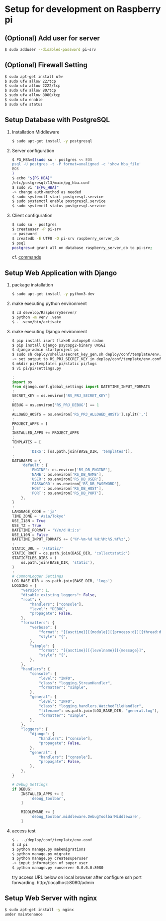# Setup for development on Raspberry pi
## (Optional) Add user for server
```sh
$ sudo adduser --disabled-password pi-srv
```

## (Optional) Firewall Setting
```sh
$ sudo apt-get install ufw
$ sudo ufw allow 22/tcp
$ sudo ufw allow 2222/tcp
$ sudo ufw allow 80/tcp
$ sudo ufw allow 8080/tcp
$ sudo ufw enable
$ sudo ufw status
```

## Setup Database with PostgreSQL
1. Installation Middleware
    ```sh
    $ sudo apt-get install -y postgresql
    ```
1. Server configuration
    ```sh
    $ PG_HBA=$(sudo su - postgres << EOS
    psql -U postgres -t -P format=unaligned -c 'show hba_file'
    EOS
    )
    $ echo "${PG_HBA}"
    /etc/postgresql/13/main/pg_hba.conf
    $ sudo vi "${PG_HBA}"
    -> change auth-method as needed
    $ sudo systemctl start postgresql.service
    $ sudo systemctl enable postgresql.service
    $ sudo systemctl status postgresql.service
    ```
1. Client configuration
    ```sh
    $ sudo su - postgres
    $ createuser -P pi-srv
    -> password
    $ createdb -E UTF8 -O pi-srv raspberry_server_db
    $ psql
    postgres=# grant all on database raspberry_server_db to pi-srv;
    ```
    cf. [commands](https://www.postgresql.jp/document/9.2/html/reference-client.html)

## Setup Web Application with Django
1. package installation
    ```sh
    $ sudo apt-get install -y python3-dev
    ```

1. make executing python environment
    ```sh
    $ cd develop/RaspberryServer/
    $ python -m venv .venv
    $ . .venv/bin/activate
    ```

1. make executing Django environment
    ```sh
    $ pip install isort flake8 autopep8 radon
    $ pip install Django psycopg2-binary uWSGI
    $ django-admin startproject pi
    $ sudo sh deploy/shells/secret_key_gen.sh deploy/conf/template/env.conf
    -> set output to RS_PRJ_SECRET_KEY in deploy/conf/template/env.conf
    $ mkdir pi/templates pi/static pi/logs
    $ vi pi/pi/settings.py
    ```
    ```python
    :
    import os
    from django.conf.global_settings import DATETIME_INPUT_FORMATS
    :
    SECRET_KEY = os.environ['RS_PRJ_SECRET_KEY']
    :
    DEBUG = os.environ['RS_PRJ_DEBUG'] == 1
    :
    ALLOWED_HOSTS = os.environ['RS_PRJ_ALLOWED_HOSTS'].split(',')
    :
    PROJECT_APPS = [
    ]
    INSTALLED_APPS += PROJECT_APPS
    :
    TEMPLATES = [
    :
            'DIRS': [os.path.join(BASE_DIR, 'templates')],
    :
    DATABASES = {
        'default': {
            'ENGINE': os.environ['RS_DB_ENGINE'],
            'NAME': os.environ['RS_DB_NAME'],
            'USER': os.environ['RS_DB_USER'],
            'PASSWORD': os.environ['RS_DB_PASSWORD'],
            'HOST': os.environ['RS_DB_HOST'],
            'PORT': os.environ['RS_DB_PORT'],
        },
    }
    :
    LANGUAGE_CODE = 'ja'
    TIME_ZONE = 'Asia/Tokyo'
    USE_I18N = True
    USE_TZ = True
    DATETIME_FORMAT = 'Y/m/d H:i:s'
    USE_L10N = False
    DATETIME_INPUT_FORMATS += ('%Y-%m-%d %H:%M:%S.%f%z',)
    :
    STATIC_URL = '/static/'
    STATIC_ROOT = os.path.join(BASE_DIR, 'collectstatic')
    STATICFILES_DIRS = (
        os.path.join(BASE_DIR, 'static'),
    )
    :
    # CommonLogger Settings
    LOG_BASE_DIR = os.path.join(BASE_DIR, 'logs')
    LOGGING = {
        "version": 1,
        "disable_existing_loggers": False,
        "root": {
            "handlers": ["console"],
            "level": "DEBUG",
            "propagate": False,
        },
        "formatters": {
            "verbose": {
                "format": "[{asctime}][{module}][{process:d}][{thread:d}][{levelname}][{message}]",
                "style": "{",
            },
            "simple": {
                "format": "[{asctime}][{levelname}][{message}]",
                "style": "{",
            },
        },
        "handlers": {
            "console": {
                "level": "INFO",
                "class": "logging.StreamHandler",
                "formatter": "simple",
            },
            "general": {
                "level": "INFO",
                "class": "logging.handlers.WatchedFileHandler",
                "filename": os.path.join(LOG_BASE_DIR, "general.log"),
                "formatter": "simple",
            },
        },
        "loggers": {
            "django": {
                "handlers": ["console"],
                "propagate": False,
            },
            "general": {
                "handlers": ["console"],
                "propagate": False,
            },
        },
    }

    # Debug Settings
    if DEBUG:
        INSTALLED_APPS += [
            'debug_toolbar',
        ]

        MIDDLEWARE += [
            'debug_toolbar.middleware.DebugToolbarMiddleware',
        ]
    ```

1. access test
    ```sh
    $ . ../deploy/conf/template/env.conf
    $ cd pi
    $ python manage.py makemigrations
    $ python manage.py migrate
    $ python manage.py createsuperuser
    -> input information of super user
    $ python manage.py runserver 0.0.0.0:8080
    ```
    try access URL below on local browser after configure ssh port forwarding.
    http://localhost:8080/admin

## Setup Web Server with nginx
```sh
$ sudo apt-get install -y nginx
under maintenance
```

